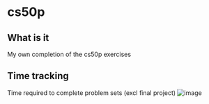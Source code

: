 # cs50p
## What is it
My own completion of the cs50p exercises

## Time tracking
Time required to complete problem sets (excl final project)
![image](https://user-images.githubusercontent.com/44178217/183843079-2b6729e1-31a3-487a-9770-145ddb800f4e.png)


